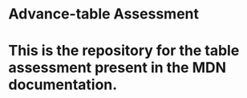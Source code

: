 # Advance-table Assessment 

# This is the repository for the table assessment present in the MDN documentation. 
